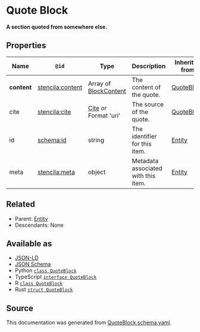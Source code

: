 # Quote Block

**A section quoted from somewhere else.**

## Properties

| Name        | `@id`                                                       | Type                                     | Description                         | Inherited from              |
| ----------- | ----------------------------------------------------------- | ---------------------------------------- | ----------------------------------- | --------------------------- |
| **content** | [stencila:content](https://schema.stenci.la/content.jsonld) | Array of [BlockContent](BlockContent.md) | The content of the quote.           | [QuoteBlock](QuoteBlock.md) |
| cite        | [stencila:cite](https://schema.stenci.la/cite.jsonld)       | [Cite](Cite.md) _or_ Format 'uri'        | The source of the quote.            | [QuoteBlock](QuoteBlock.md) |
| id          | [schema:id](https://schema.org/id)                          | string                                   | The identifier for this item.       | [Entity](Entity.md)         |
| meta        | [stencila:meta](https://schema.stenci.la/meta.jsonld)       | object                                   | Metadata associated with this item. | [Entity](Entity.md)         |

## Related

- Parent: [Entity](Entity.md)
- Descendants: None

## Available as

- [JSON-LD](https://schema.stenci.la/QuoteBlock.jsonld)
- [JSON Schema](https://schema.stenci.la/v1/QuoteBlock.schema.json)
- Python [`class QuoteBlock`](https://stencila.github.io/schema/python/docs/types.html#schema.types.QuoteBlock)
- TypeScript [`interface QuoteBlock`](https://stencila.github.io/schema/ts/docs/interfaces/quoteblock.html)
- R [`class QuoteBlock`](https://cran.r-project.org/web/packages/stencilaschema/stencilaschema.pdf)
- Rust [`struct QuoteBlock`](https://docs.rs/stencila-schema/latest/stencila_schema/struct.QuoteBlock.html)

## Source

This documentation was generated from [QuoteBlock.schema.yaml](https://github.com/stencila/stencila/blob/master/schema/QuoteBlock.schema.yaml).
